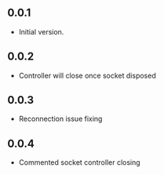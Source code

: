 ## 0.0.1

- Initial version.

## 0.0.2
- Controller will close once socket disposed

## 0.0.3
- Reconnection issue fixing

## 0.0.4
- Commented socket controller closing